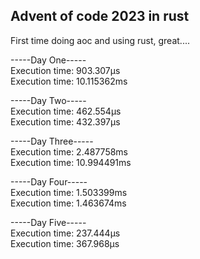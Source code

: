 ## Advent of code 2023 in rust

First time doing aoc and using rust, great....



-----Day One-----  
Execution time: 903.307µs  
Execution time: 10.115362ms  

-----Day Two-----  
Execution time: 462.554µs  
Execution time: 432.397µs  

-----Day Three-----  
Execution time: 2.487758ms  
Execution time: 10.994491ms  

-----Day Four-----  
Execution time: 1.503399ms  
Execution time: 1.463674ms  

-----Day Five-----  
Execution time: 237.444µs  
Execution time: 367.968µs  
